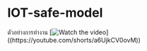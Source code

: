 # IOT-safe-model

ตัวอย่างการทำงาน
[![Watch the video]([https://img.youtube.com/vi/T-D1KVIuvjA/maxresdefault.jpg](https://i9.ytimg.com/vi/a6UjkCV0ovM/mq2.jpg?sqp=CLD547gG-oaymwEoCMACELQB8quKqQMcGADwAQH4AZICgALgA4oCDAgAEAEYICATKH8wDw==&rs=AOn4CLBvGeHMJrkdJSLoiEzBIlRV9vz9kw))]((https://youtube.com/shorts/a6UjkCV0ovM))
